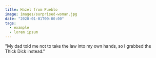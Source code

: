 ```yaml
---
title: Hazel from Pueblo
image: images/surprised-woman.jpg
date: "2020-01-01T00:00:00"
tags:
  - example
  - lorem ipsum
---
```

"My dad told me not to take the law into my own hands, so I grabbed the Thick Dick instead."